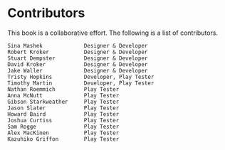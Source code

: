 # Contributors
This book is a collaborative effort. The following is a list of contributors.

	Sina Mashek			    Designer & Developer
	Robert Kroker		    Designer & Developer
	Stuart Dempster	 	 	Designer & Developer
	David Kroker		    Designer & Developer
	Jake Waller		    	Designer & Developer
	Tristy Hopkins		  	Developer, Play Tester
	Timothy Martin	 	 	Developer, Play Tester
	Nathan Roemmich	 	 	Play Tester
	Anna McNutt			    Play Tester
	Gibson Starkweather		Play Tester
	Jason Slater	     	Play Tester
	Howard Baird	    	Play Tester
	Joshua Curtiss	  		Play Tester
	Sam Rogge		      	Play Tester
	Alex MacKinen	    	Play Tester
	Kazuhiko Griffon		Play Tester

